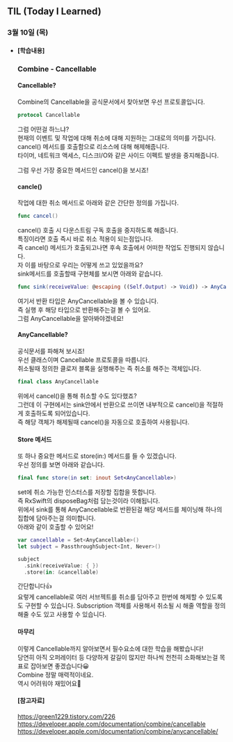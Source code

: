 ## TIL (Today I Learned)

### 3월 10일 (목)   

- #### [학습내용] 
  ### Combine - Cancellable     
  
  #### Cancellable?   
  Combine의 Cancellable을 공식문서에서 찾아보면 우선 프로토콜입니다.   
  ```swift
  protocol Cancellable
  ```
  그럼 어떤걸 하느냐?   
  현재의 이벤트 및 작업에 대해 취소에 대해 지원하는 그대로의 의미를 가집니다.   
  cancel() 메서드를 호출함으로 리소스에 대해 해제해줍니다.   
  타이머, 네트워크 액세스, 디스크I/O와 같은 사이드 이펙트 발생을 중지해줍니다.   

  그럼 우선 가장 중요한 메서드인 cancel()을 보시죠!   
  
  #### cancle()   
  작업에 대한 취소 메서드로 아래와 같은 간단한 정의를 가집니다.   
  ```swift
  func cancel()
  ```
  cancel() 호출 시 다운스트림 구독 호출을 중지하도록 해줍니다.   
  특징이라면 호출 즉시 바로 취소 적용이 되는점입니다.   
  즉 cancel() 메서드가 호출되고나면 후속 호출에서 어떠한 작업도 진행되지 않습니다.   
  자 이를 바탕으로 우리는 어떻게 쓰고 있었을까요?   
  sink메서드를 호출할때 구현체를 보시면 아래와 같습니다.   
  ```swift
  func sink(receiveValue: @escaping ((Self.Output) -> Void)) -> AnyCancellable
  ```
  여기서 반환 타입은 AnyCancellable을 볼 수 있습니다.   
  즉 실행 후 해당 타입으로 반환해주는걸 볼 수 있어요.   
  그럼 AnyCancellable을 알아봐야겠네요!   
  
  #### AnyCancellable?   
  공식문서를 파해쳐 보시죠!   
  우선 클래스이며 Cancellable 프로토콜을 따릅니다.   
  취소될때 정의한 클로저 블록을 실행해주는 즉 취소를 해주는 객체입니다.   
  ```swift
  final class AnyCancellable
  ```
  위에서 cancel()을 통해 취소할 수도 있다했죠?   
  그런데 이 구현에서는 sink안에서 반환으로 쓰이면 내부적으로 cancel()을 적절하게 호출하도록 되어있습니다.   
  즉 해당 객체가 해제될때 cancel()을 자동으로 호출하여 사용됩니다.   
  
  #### Store 메서드   
  또 하나 중요한 메서드로 store(in:) 메서드를 들 수 있겠습니다.   
  우선 정의를 보면 아래와 같습니다.   
  ```swift
  final func store(in set: inout Set<AnyCancellable>)
  ```
  set에 취소 가능한 인스터스를 저장할 집합을 뜻합니다.   
  즉 RxSwift의 disposeBag처럼 담는것이라 이해됩니다.   
  위에서 sink를 통해 AnyCancellable로 반환된걸 해당 메서드를 체이닝해 하나의 집합에 담아주는걸 의미합니다.   
  아래와 같이 호출할 수 있어요!   
  ```swift
  var cancellable = Set<AnyCancellable>()
  let subject = PassthroughSubject<Int, Never>()
  
  subject
    .sink(receiveValue: { })
    .store(in: &cancellable)
  ```
  간단합니다👍   
  요렇게 cancellable로 여러 서브젝트를 취소를 담아주고 한번에 해제할 수 있도록도 구현할 수 있습니다.
  Subscription 객체를 사용해서 취소될 시 해줄 역할을 정의해줄 수도 있고 사용할 수 있습니다.      
  
  #### 마무리    
  이렇게 Cancellable까지 알아보면서 필수요소에 대한 학습을 해봤습니다!   
  당연히 아직 오퍼레이터 등 다양하게 갈길이 많지만 하나씩 천천히 소화해보는걸 목표로 잡아보면 좋겠습니다😀   
  Combine 정말 매력적이네요.   
  역시 어려워야 재밌어요🤯   
  
  #### [참고자료]   
  https://green1229.tistory.com/226   
  https://developer.apple.com/documentation/combine/cancellable   
  https://developer.apple.com/documentation/combine/anycancellable/   

